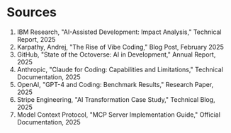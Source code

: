 # Sources

1. IBM Research, "AI-Assisted Development: Impact Analysis," Technical Report, 2025
2. Karpathy, Andrej, "The Rise of Vibe Coding," Blog Post, February 2025
3. GitHub, "State of the Octoverse: AI in Development," Annual Report, 2025
4. Anthropic, "Claude for Coding: Capabilities and Limitations," Technical Documentation, 2025
5. OpenAI, "GPT-4 and Coding: Benchmark Results," Research Paper, 2025
6. Stripe Engineering, "AI Transformation Case Study," Technical Blog, 2025
7. Model Context Protocol, "MCP Server Implementation Guide," Official Documentation, 2025
